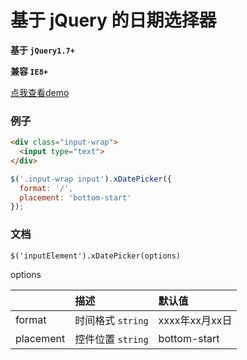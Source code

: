 # 基于 jQuery 的日期选择器

**基于 `jQuery1.7+`**

**兼容 `IE8+`**

[点我查看demo](https://hileix.github.io/xDatePicker/)

### 例子
```html
<div class="input-wrap">
  <input type="text">
</div>
```
```javascript
$('.input-wrap input').xDatePicker({
  format: '/',
  placement: 'bottom-start'
});
```

### 文档
`$('inputElement').xDatePicker(options)`

options

|   | 描述| 默认值|
| :---------- | :-----------|:-----------|
| format   | 时间格式 `string`  | xxxx年xx月xx日   |
| placement   | 控件位置 `string`  | bottom-start   |
